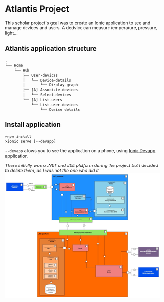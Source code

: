 # Atlantis Project

This scholar project's goal was to create an Ionic application to see and manage devices and users. 
A dedvice can measure temperature, pressure, light... 

## Atlantis application structure
```
.
└── Home
    └── Hub
        ├── User-devices
        │   └── Device-details
        │       └── Display-graph
        ├── [A] Associate-devices
        │   └── Select-devices
        └── [A] List-users
            └── List-user-devices
                └── Device-details
```

## Install application
```
>npm install
>ionic serve [--devapp]
```

`--devapp` allows you to see the application on a phone, using [Ionic Devapp](https://play.google.com/store/apps/details?id=io.ionic.devapp&hl=fr) application.

*There initially was a .NET and JEE platform during the project but I decided to delete them, as I was not the one who did it*
![Global Component diagram](uml/globalComponent.jpg)

<!-- 
#Home
##Hub
###User-devices
####Device-details
#####Display-graph
###[A] Associate-devices
####Select-devices
###[A] List-users
####List-user-devices
#####Device-details

Name: Ascii Tree Generator
Description: A VS Code extension to generate ascii tree of directories or formatting selected text to tree strings.
VS Marketplace Link: https://marketplace.visualstudio.com/items?itemName=aprilandjan.ascii-tree-generator
-->
